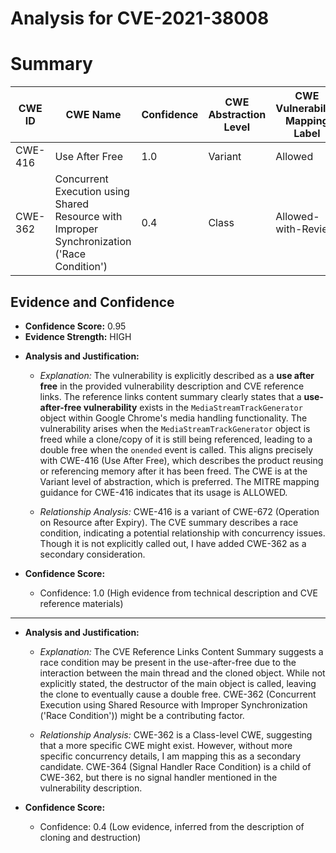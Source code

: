# Analysis for CVE-2021-38008

# Summary
| CWE ID | CWE Name | Confidence | CWE Abstraction Level | CWE Vulnerability Mapping Label | CWE-Vulnerability Mapping Notes |
|---|---|---|---|---|---|
| CWE-416 | Use After Free | 1.0 | Variant | Allowed | Primary CWE |
| CWE-362 | Concurrent Execution using Shared Resource with Improper Synchronization ('Race Condition') | 0.4 | Class | Allowed-with-Review | Secondary Candidate |

## Evidence and Confidence

*   **Confidence Score:** 0.95
*   **Evidence Strength:** HIGH

- **Analysis and Justification:**  
  - *Explanation:* The vulnerability is explicitly described as a **use after free** in the provided vulnerability description and CVE reference links. The reference links content summary clearly states that a **use-after-free vulnerability** exists in the `MediaStreamTrackGenerator` object within Google Chrome's media handling functionality. The vulnerability arises when the `MediaStreamTrackGenerator` object is freed while a clone/copy of it is still being referenced, leading to a double free when the `onended` event is called. This aligns precisely with CWE-416 (Use After Free), which describes the product reusing or referencing memory after it has been freed. The CWE is at the Variant level of abstraction, which is preferred. The MITRE mapping guidance for CWE-416 indicates that its usage is ALLOWED.

  - *Relationship Analysis:* CWE-416 is a variant of CWE-672 (Operation on Resource after Expiry). The CVE summary describes a race condition, indicating a potential relationship with concurrency issues. Though it is not explicitly called out, I have added CWE-362 as a secondary consideration.

- **Confidence Score:**  
  - Confidence: 1.0 (High evidence from technical description and CVE reference materials)

---
- **Analysis and Justification:**  
  - *Explanation:* The CVE Reference Links Content Summary suggests a race condition may be present in the use-after-free due to the interaction between the main thread and the cloned object. While not explicitly stated, the destructor of the main object is called, leaving the clone to eventually cause a double free. CWE-362 (Concurrent Execution using Shared Resource with Improper Synchronization ('Race Condition')) might be a contributing factor.

  - *Relationship Analysis:* CWE-362 is a Class-level CWE, suggesting that a more specific CWE might exist. However, without more specific concurrency details, I am mapping this as a secondary candidate. CWE-364 (Signal Handler Race Condition) is a child of CWE-362, but there is no signal handler mentioned in the vulnerability description.

- **Confidence Score:**  
  - Confidence: 0.4 (Low evidence, inferred from the description of cloning and destruction)